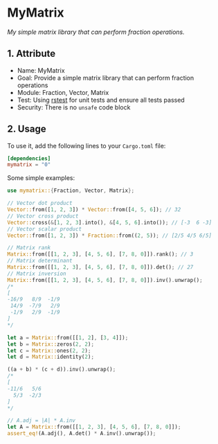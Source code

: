 # MyMatrix

_My simple matrix library that can perform fraction operations._

## 1. Attribute

- Name: MyMatrix
- Goal: Provide a simple matrix library that can perform fraction operations
- Module: Fraction, Vector, Matrix
- Test: Using [rstest](https://crates.io/crates/rstest) for unit tests and ensure all tests passed
- Security: There is no `unsafe` code block

## 2. Usage

To use it, add the following lines to your `Cargo.toml` file:

```toml
[dependencies]
mymatrix = "0"
```

Some simple examples:

```rust
use mymatrix::{Fraction, Vector, Matrix};

// Vector dot product
Vector::from([1, 2, 3]) * Vector::from([4, 5, 6]); // 32
// Vector cross product
Vector::cross(&[1, 2, 3].into(), &[4, 5, 6].into()); // [-3  6 -3]
// Vector scalar product
Vector::from([1, 2, 3]) * Fraction::from((2, 5)); // [2/5 4/5 6/5]

// Matrix rank
Matrix::from([[1, 2, 3], [4, 5, 6], [7, 8, 0]]).rank(); // 3
// Matrix determinant
Matrix::from([[1, 2, 3], [4, 5, 6], [7, 8, 0]]).det(); // 27
// Matrix inversion
Matrix::from([[1, 2, 3], [4, 5, 6], [7, 8, 0]]).inv().unwrap();
/*
[
-16/9   8/9  -1/9
 14/9  -7/9   2/9
 -1/9   2/9  -1/9
]
*/

let a = Matrix::from([[1, 2], [3, 4]]);
let b = Matrix::zeros(2, 2);
let c = Matrix::ones(2, 2);
let d = Matrix::identity(2);

((a + b) * (c + d)).inv().unwrap();
/*
[
-11/6   5/6
  5/3  -2/3
]
*/

// A.adj = |A| * A.inv
let A = Matrix::from([[1, 2, 3], [4, 5, 6], [7, 8, 0]]);
assert_eq!(A.adj(), A.det() * A.inv().unwrap());
```
